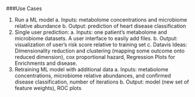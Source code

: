 ###Use Cases
1. Run a ML model
a. Inputs: metabolome concentrations and microbiome relative abundance
b. Output: prediction of heart disease classification
2. Single user prediction:
a. Inputs: one patient’s metabolome and microbiome datasets. A user interface to easily add files.
b. Output: visualization of user’s risk score relative to training set
c. Datavis Ideas: Dimensionality reduction and clustering (mapping some outcome onto reduced dimension), cox proportional hazard, Regression Plots for Enrichments and disease.
3. Retraining ML model with additional data
a. Inputs: metabolome concentrations, microbiome relative abundances, and confirmed disease classification, number of iterations
b. Output: model (new set of feature weights), ROC plots
